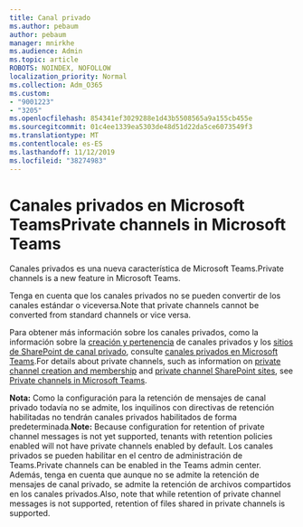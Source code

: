 ```yaml
---
title: Canal privado
ms.author: pebaum
author: pebaum
manager: mnirkhe
ms.audience: Admin
ms.topic: article
ROBOTS: NOINDEX, NOFOLLOW
localization_priority: Normal
ms.collection: Adm_O365
ms.custom:
- "9001223"
- "3205"
ms.openlocfilehash: 854341ef3029288e1d43b5508565a9a155cb455e
ms.sourcegitcommit: 01c4ee1339ea5303de48d51d22da5ce6073549f3
ms.translationtype: MT
ms.contentlocale: es-ES
ms.lasthandoff: 11/12/2019
ms.locfileid: "38274983"
---
```

# <a name="private-channels-in-microsoft-teams"></a><span data-ttu-id="99a1a-102">Canales privados en Microsoft Teams</span><span class="sxs-lookup"><span data-stu-id="99a1a-102">Private channels in Microsoft Teams</span></span>

<span data-ttu-id="99a1a-103">Canales privados es una nueva característica de Microsoft Teams.</span><span class="sxs-lookup"><span data-stu-id="99a1a-103">Private channels is a new feature in Microsoft Teams.</span></span> 

<span data-ttu-id="99a1a-104">Tenga en cuenta que los canales privados no se pueden convertir de los canales estándar o viceversa.</span><span class="sxs-lookup"><span data-stu-id="99a1a-104">Note that private channels cannot be converted from standard channels or vice versa.</span></span>

<span data-ttu-id="99a1a-105">Para obtener más información sobre los canales privados, como la información sobre la [creación y pertenencia](https://docs.microsoft.com/MicrosoftTeams/private-channels#private-channel-creation-and-membership) de canales privados y los [sitios de SharePoint de canal privado](https://docs.microsoft.com/MicrosoftTeams/private-channels#private-channel-sharepoint-sites), consulte [canales privados en Microsoft Teams](https://docs.microsoft.com/en-us/MicrosoftTeams/private-channels).</span><span class="sxs-lookup"><span data-stu-id="99a1a-105">For details about private channels, such as information on [private channel creation and membership](https://docs.microsoft.com/MicrosoftTeams/private-channels#private-channel-creation-and-membership) and [private channel SharePoint sites](https://docs.microsoft.com/MicrosoftTeams/private-channels#private-channel-sharepoint-sites), see [Private channels in Microsoft Teams](https://docs.microsoft.com/en-us/MicrosoftTeams/private-channels).</span></span> 

<span data-ttu-id="99a1a-106">**Nota:** Como la configuración para la retención de mensajes de canal privado todavía no se admite, los inquilinos con directivas de retención habilitadas no tendrán canales privados habilitados de forma predeterminada.</span><span class="sxs-lookup"><span data-stu-id="99a1a-106">**Note:** Because configuration for retention of private channel messages is not yet supported, tenants with retention policies enabled will not have private channels enabled by default.</span></span> <span data-ttu-id="99a1a-107">Los canales privados se pueden habilitar en el centro de administración de Teams.</span><span class="sxs-lookup"><span data-stu-id="99a1a-107">Private channels can be enabled in the Teams admin center.</span></span> <span data-ttu-id="99a1a-108">Además, tenga en cuenta que aunque no se admite la retención de mensajes de canal privado, se admite la retención de archivos compartidos en los canales privados.</span><span class="sxs-lookup"><span data-stu-id="99a1a-108">Also, note that while retention of private channel messages is not supported, retention of files shared in private channels is supported.</span></span>